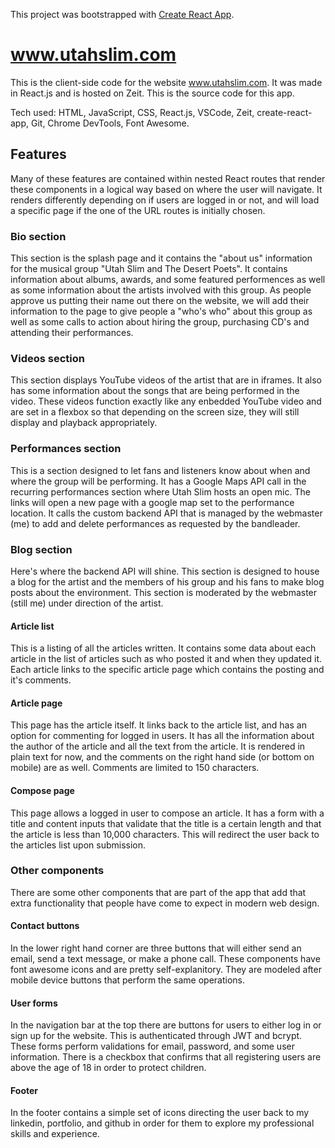 This project was bootstrapped with [Create React App](https://github.com/facebook/create-react-app).

# www.utahslim.com

This is the client-side code for the website www.utahslim.com. It was made in React.js and is hosted on Zeit. This is the source code for this app.

Tech used: HTML, JavaScript, CSS, React.js, VSCode, Zeit, create-react-app, Git, Chrome DevTools, Font Awesome.

## Features

Many of these features are contained within nested React routes that render these components in a logical way based on where the user will navigate. It renders differently depending on if users are logged in or not, and will load a specific page if the one of the URL routes is initially chosen.

### Bio section

This section is the splash page and it contains the "about us" information for the musical group "Utah Slim and The Desert Poets". It contains information about albums, awards, and some featured performences as well as some information about the artists involved with this group. As people approve us putting their name out there on the website, we will add their information to the page to give people a "who's who" about this group as well as some calls to action about hiring the group, purchasing CD's and attending their performances.

### Videos section

This section displays YouTube videos of the artist that are in iframes. It also has some information about the songs that are being performed in the video. These videos function exactly like any enbedded YouTube video and are set in a flexbox so that depending on the screen size, they will still display and playback appropriately.

### Performances section

This is a section designed to let fans and listeners know about when and where the group will be performing. It has a Google Maps API call in the recurring performances section where Utah Slim hosts an open mic. The links will open a new page with a google map set to the performance location. It calls the custom backend API that is managed by the webmaster (me) to add and delete performances as requested by the bandleader.

### Blog section

Here's where the backend API will shine. This section is designed to house a blog for the artist and the members of his group and his fans to make blog posts about the environment. This section is moderated by the webmaster (still me) under direction of the artist.

#### Article list

This is a listing of all the articles written. It contains some data about each article in the list of articles such as who posted it and when they updated it. Each article links to the specific article page which contains the posting and it's comments.

#### Article page

This page has the article itself. It links back to the article list, and has an option for commenting for logged in users. It has all the information about the author of the article and all the text from the article. It is rendered in plain text for now, and the comments on the right hand side (or bottom on mobile) are as well. Comments are limited to 150 characters.

#### Compose page

This page allows a logged in user to compose an article. It has a form with a title and content inputs that validate that the title is a certain length and that the article is less than 10,000 characters. This will redirect the user back to the articles list upon submission.

### Other components

There are some other components that are part of the app that add that extra functionality that people have come to expect in modern web design.

#### Contact buttons

In the lower right hand corner are three buttons that will either send an email, send a text message, or make a phone call. These components have font awesome icons and are pretty self-explanitory. They are modeled after mobile device buttons that perform the same operations.

#### User forms

In the navigation bar at the top there are buttons for users to either log in or sign up for the website. This is authenticated through JWT and bcrypt. These forms perform validations for email, password, and some user information. There is a checkbox that confirms that all registering users are above the age of 18 in order to protect children.

#### Footer

In the footer contains a simple set of icons directing the user back to my linkedin, portfolio, and github in order for them to explore my professional skills and experience.